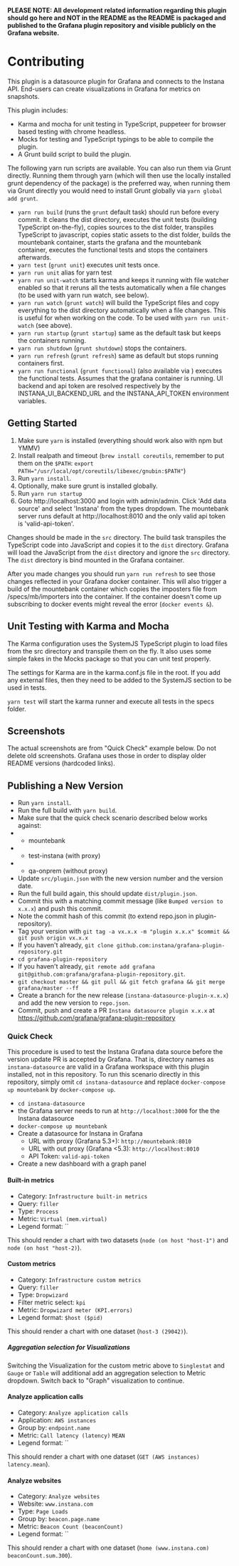 **PLEASE NOTE: All development related information regarding this plugin should go here and NOT in the README as the README is packaged and published to the Grafana plugin repository and visible publicly on the Grafana website.**

# Contributing

This plugin is a datasource plugin for Grafana and connects to the Instana API. End-users can create visualizations in Grafana for metrics on snapshots.

This plugin includes:

- Karma and mocha for unit testing in TypeScript, puppeteer for browser based testing with chrome headless.
- Mocks for testing and TypeScript typings to be able to compile the plugin.
- A Grunt build script to build the plugin.

The following yarn run scripts are available. You can also run them via Grunt directly. Running them through yarn (which will then use the locally installed grunt dependency of the package) is the preferred way, when running them via Grunt directly you would need to install Grunt globally via `yarn global add grunt`.

- `yarn run build` (runs the `grunt` default task) should run before every commit. It cleans the dist directory, executes the unit tests (building TypeScript on-the-fly), copies sources to the dist folder, transpiles TypeScript to javascript, copies static assets to the dist folder, builds the mountebank container, starts the grafana and the mountebank container, executes the functional tests and stops the containers afterwards.
- `yarn test` (`grunt unit`) executes unit tests once.
- `yarn run unit` alias for yarn test
- `yarn run unit-watch` starts karma and keeps it running with file watcher enabled so that it reruns all the tests automatically when a file changes (to be used with yarn run watch, see below).
- `yarn run watch` (`grunt watch`) will build the TypeScript files and copy everything to the dist directory automatically when a file changes. This is useful for when working on the code. To be used with `yarn run unit-watch` (see above).
- `yarn run startup` (`grunt startup`) same as the default task but keeps the containers running.
- `yarn run shutdown` (`grunt shutdown`) stops the containers.
- `yarn run refresh` (`grunt refresh`) same as default but stops running containers first.
- `yarn run functional` (`grunt functional`) (also available via ) executes the functional tests. Assumes that the grafana container is running. UI backend and api token are resolved respectively by the INSTANA_UI_BACKEND_URL and the INSTANA_API_TOKEN environment variables.

## Getting Started

1. Make sure `yarn` is installed (everything should work also with npm but YMMV)
2. Install realpath and timeout (`brew install coreutils`, remember to put them on the `$PATH`: `export PATH="/usr/local/opt/coreutils/libexec/gnubin:$PATH"`)
3. Run `yarn install`.
4. Optionally, make sure grunt is installed globally.
5. Run `yarn run startup`
6. Goto http://localhost:3000 and login with admin/admin. Click 'Add data source' and select 'Instana' from the types dropdown. The mountebank server runs default at http://localhost:8010 and the only valid api token is 'valid-api-token'.

Changes should be made in the `src` directory. The build task transpiles the TypeScript code into JavaScript and copies it to the `dist` directory. Grafana will load the JavaScript from the `dist` directory and ignore the `src` directory. The `dist` directory is bind mounted in the Grafana container.

After you made changes you should run `yarn run refresh` to see those changes reflected in your Grafana docker container. This will also trigger a build of the mountebank container which copies the imposters file from /specs/mb/importers into the container. If the container doesn't come up subscribing to docker events might reveal the error (`docker events &`).

## Unit Testing with Karma and Mocha

The Karma configuration uses the SystemJS TypeScript plugin to load files from the src directory and transpile them on the fly. It also uses some simple fakes in the Mocks package so that you can unit test properly.

The settings for Karma are in the karma.conf.js file in the root. If you add any external files, then they need to be added to the SystemJS section to be used in tests.

`yarn test` will start the karma runner and execute all tests in the specs folder.

## Screenshots

The actual screenshots are from "Quick Check" example below. Do not delete old screenshots. Grafana uses those in order to display older README versions (hardcoded links).

## Publishing a New Version

* Run `yarn install`.
* Run the full build with `yarn build`.
* Make sure that the quick check scenario described below works against:
* - mountebank
* - test-instana (with proxy)
* - qa-onprem (without proxy)
* Update `src/plugin.json` with the new version number and the version date.
* Run the full build again, this should update `dist/plugin.json`.
* Commit this with a matching commit message (like `Bumped version to x.x.x`) and push this commit.
* Note the commit hash of this commit (to extend repo.json in plugin-repository).
* Tag your version with `git tag -a vx.x.x -m "plugin x.x.x" $commit && git push origin vx.x.x`
* If you haven't already, `git clone github.com:instana/grafana-plugin-repository.git`
* `cd grafana-plugin-repository`
* If you haven't already, `git remote add grafana git@github.com:grafana/grafana-plugin-repository.git`.
* `git checkout master && git pull && git fetch grafana && git merge grafana/master --ff`
* Create a branch for the new release (`instana-datasource-plugin-x.x.x`) and add the new version to `repo.json`.
* Commit, push and create a PR `Instana datasource plugin x.x.x` at <https://github.com/grafana/grafana-plugin-repository>

### Quick Check

This procedure is used to test the Instana Grafana data source before the version update PR is accepted by Grafana. That is, directory names as `instana-datasource` are valid in a Grafana workspace with this plugin installed, not in this repository. To run this scenario directly in this repository, simply omit `cd instana-datasource` and replace `docker-compose up mountebank` by `docker-compose up`.

* `cd instana-datasource`
* the Grafana server needs to run at `http://localhost:3000` for the the Instana datasource
* `docker-compose up mountebank`
* Create a datasource for Instana in Grafana
    * URL with proxy (Grafana 5.3+): `http://mountebank:8010`
    * URL with out proxy (Grafana <5.3): `http://localhost:8010`
    * API Token: `valid-api-token`
* Create a new dashboard with a graph panel

#### Built-in metrics
* Category: `Infrastructure built-in metrics`
* Query: `filler`
* Type: `Process`
* Metric: `Virtual (mem.virtual)`
* Legend format: ``

This should render a chart with two datasets (`node (on host "host-1")` and `node (on host "host-2)`).

#### Custom metrics
* Category: `Infrastructure custom metrics`
* Query: `filler`
* Type: `Dropwizard`
* Filter metric select: `kpi`
* Metric: `Dropwizard meter (KPI.errors)`
* Legend format: `$host ($pid)`

This should render a chart with one dataset (`host-3 (29042)`).

##### Aggregation selection for Visualizations
Switching the Visualization for the custom metric above to `Singlestat` and `Gauge` or `Table` will additional add an aggregation selection to Metric dropdown. Switch back to "Graph" visualization to continue.

#### Analyze application calls
* Category: `Analyze application calls`
* Application: `AWS instances`
* Group by: `endpoint.name`
* Metric: `Call latency (latency)` `MEAN`
* Legend format: ``

This should render a chart with one dataset (`GET (AWS instances) latency.mean`).

#### Analyze websites
* Category: `Analyze websites`
* Website: `www.instana.com`
* Type: `Page Loads`
* Group by: `beacon.page.name`
* Metric: `Beacon Count (beaconCount)`
* Legend format: ``

This should render a chart with one dataset (`home (www.instana.com) beaconCount.sum.300`).
